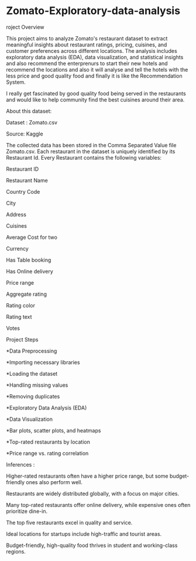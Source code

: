 # Zomato-Exploratory-data-analysis
roject Overview

This project aims to analyze Zomato's restaurant dataset to extract meaningful insights about restaurant ratings, pricing, cuisines, and customer preferences across different locations. The analysis includes exploratory data analysis (EDA), data visualization, and statistical insights and also recommend the enterprenurs to start their new hotels and recommend the locations and also it will analyse and tell the hotels with the less price and good quality food and finally it is like the Recommendation System.

I really get fascinated by good quality food being served in the restaurants and would like to help community find the best cuisines around their area.

About this dataset:

Dataset : Zomato.csv

Source: Kaggle

The collected data has been stored in the Comma Separated Value file Zomato.csv. Each restaurant in the dataset is uniquely identified by its Restaurant Id. Every Restaurant contains the following variables:

Restaurant ID

Restaurant Name

Country Code

City

Address

Cuisines

Average Cost for two

Currency

Has Table booking

Has Online delivery

Price range

Aggregate rating

Rating color

Rating text

Votes

Project Steps

*Data Preprocessing

*Importing necessary libraries

*Loading the dataset

*Handling missing values

*Removing duplicates

*Exploratory Data Analysis (EDA)

*Data Visualization

*Bar plots, scatter plots, and heatmaps

*Top-rated restaurants by location

*Price range vs. rating correlation

Inferences :

Higher-rated restaurants often have a higher price range, but some budget-friendly ones also perform well.

Restaurants are widely distributed globally, with a focus on major cities.

Many top-rated restaurants offer online delivery, while expensive ones often prioritize dine-in.

The top five restaurants excel in quality and service.

Ideal locations for startups include high-traffic and tourist areas.

Budget-friendly, high-quality food thrives in student and working-class regions.


